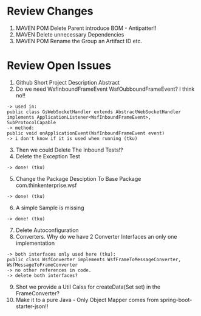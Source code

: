 # Review Changes 
1. MAVEN POM Delete Parent introduce BOM - Antipatter!!
2. MAVEN Delete unnecessary Dependencies 
3. MAVEN POM Rename the Group an Artifact ID etc. 


# Review Open Issues 

1. Github Short Project Description Abstract
2. Do we need WsfInboundFrameEvent WsfOubboundFrameEvent? I think no!! 
```
-> used in:
public class GsWebSocketHandler extends AbstractWebSocketHandler 
implements ApplicationListener<WsfInboundFrameEvent>, SubProtocolCapable
-> method:
public void onApplicationEvent(WsfInboundFrameEvent event)
-> i don't know if it is used when running (tku)
```
3. Then we could Delete The Inbound Tests!? 
4. Delete the Exception Test 
```
-> done! (tku)
```
5. Change the Package Desciption To Base Package com.thinkenterprise.wsf
```
-> done! (tku)
```
6. A simple Sample is missing
```
-> done! (tku)
```
7. Delete Autoconfiguration
8. Converters. Why do we have 2 Converter Interfaces an only one implementation 
```
-> both interfaces only used here (tku):
public class WsfConverter implements WsfFrameToMessageConverter, WsfMessageToFrameConverter
-> no other references in code.
-> delete both interfaces?
```
9. Shot we provide a Util Calss for createData(Set<String> set) in the FrameConverter?
10. Make it to a pure Java - Only Object Mapper comes from spring-boot-starter-json!!

